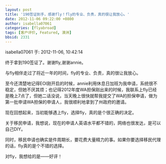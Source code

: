 ```yaml
---
layout: post
title: '190签证到手，感谢fly！fly的专业、负责，真的很让我放心。'
date: 2012-11-06 09:22:00 +0800
author: isabella07061
categories: [flyabroad]
tags: [客户评价, Featured, 澳洲]
bbsid: 2331
---
```


isabella07061 于: 2012-11-06, 10:42:14

终于拿到190签证了。谢谢fly,谢谢annie。

与fly相伴走过了将近一年的时间，fly的专业、负责，真的很让我放心。

至今还清楚地记得EOI刚开启的时候，annie利用休息日加班为我申请，系统很不稳定，但她不厌其烦；也记得2012年度WA担保刚出来的时候，我联系上fly已经是晚上7点了，但她二话没说，当天晚上很快就帮我提交了WA的担保申请，做为第一批申请WA担保的申请人，我很顺利地拿到了州政府的邀请。

现在回想起来，当初能够遇上fly，选择fly，真的是个很正确的决定。

关于移民申请，我想说，现在的申请人英语水平都不错的，网络也很发达，是可以自己DIY。

同时，移民申请也确实是件周期长，要花费大量精力的事。如果你要选择移民代理的话，fly真的是个不错的选择。

对fly，我想给的是——好评！
